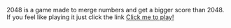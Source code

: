 2048 is a game made to merge numbers and get a bigger score than 2048.
If you feel like playing it just click the link
<a href="http://htmlpreview.github.io/?https://github.com/Duduoop/2048/blob/main/index.html">Click me to play!</a>
